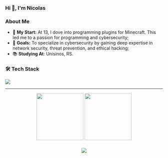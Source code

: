 ### Hi 👋, I'm Nicolas

### **About Me**
- 🌱 **My Start:** At 13, I dove into programming plugins for Minecraft. This led me to a passion for programming and cybersecurity;
- 🎯 **Goals:** To specialize in cybersecurity by gaining deep expertise in network security, threat prevention, and ethical hacking;
- 📚 **Studying At**: Unisinos, RS.

### 🛠️ **Tech Stack**

<p align = "left">
    <img src = "https://skillicons.dev/icons?i=java,matlab,mysql,linux,idea,vscode"/>
</p>

---

<div align = "center">
  <img src = "https://github-readme-stats.vercel.app/api?username=adnicollas&theme=dark" height = "150"/>
  <img src = "https://github-readme-stats.vercel.app/api/top-langs?username=adnicollas&layout=compact&card_width=320&theme=dark" height = "150"/>
</div>

<h3 align = "center">
    <img src = "https://quotes-github-readme.vercel.app/api?type=vertical&theme=dark&quote=The+best+way+to+predict+the+future+is+to+create+it.&author=Peter+Drucker">
</h3>

